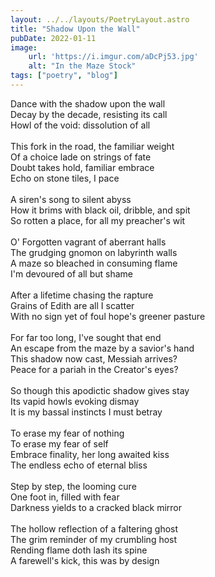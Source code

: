 ```yaml
---
layout: ../../layouts/PoetryLayout.astro
title: "Shadow Upon the Wall"
pubDate: 2022-01-11
image:
    url: 'https://i.imgur.com/aDcPj53.jpg'
    alt: "In the Maze Stock"
tags: ["poetry", "blog"]
---
```

Dance with the shadow upon the wall\
Decay by the decade, resisting its call\
Howl of the void: dissolution of all\
\
This fork in the road, the familiar weight\
Of a choice lade on strings of fate\
Doubt takes hold, familiar embrace\
Echo on stone tiles, I pace\
\
A siren's song to silent abyss\
How it brims with black oil, dribble, and spit\
So rotten a place, for all my preacher's wit\
\
O' Forgotten vagrant of aberrant halls\
The grudging gnomon on labyrinth walls\
A maze so bleached in consuming flame\
I'm devoured of all but shame\
\
After a lifetime chasing the rapture\
Grains of Edith are all I scatter\
With no sign yet of foul hope's greener pasture\
\
For far too long, I've sought that end\
An escape from the maze by a savior's hand\
This shadow now cast, Messiah arrives?\
Peace for a pariah in the Creator's eyes?\
\
So though this apodictic shadow gives stay\
Its vapid howls evoking dismay\
It is my bassal instincts I must betray\
\
To erase my fear of nothing\
To erase my fear of self\
Embrace finality, her long awaited kiss\
The endless echo of eternal bliss\
\
Step by step, the looming cure\
One foot in, filled with fear\
Darkness yields to a cracked black mirror\
\
The hollow reflection of a faltering ghost\
The grim reminder of my crumbling host\
Rending flame doth lash its spine\
A farewell's kick, this was by design